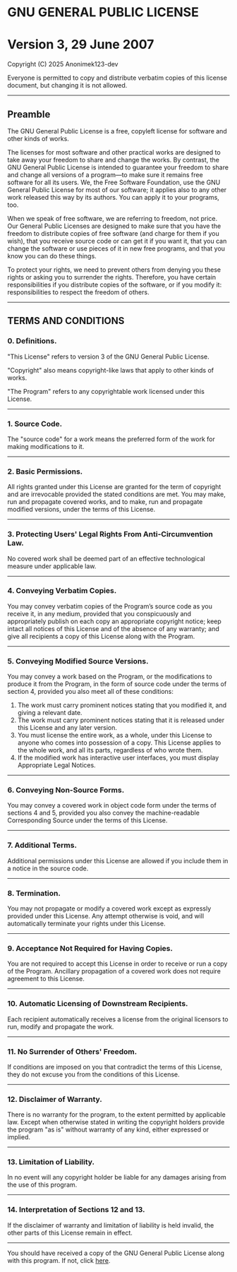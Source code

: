 # GNU GENERAL PUBLIC LICENSE
# Version 3, 29 June 2007

Copyright (C) 2025 Anonimek123-dev

Everyone is permitted to copy and distribute verbatim copies
of this license document, but changing it is not allowed.

---

## Preamble

The GNU General Public License is a free, copyleft license for
software and other kinds of works.

The licenses for most software and other practical works are designed
to take away your freedom to share and change the works. By contrast,
the GNU General Public License is intended to guarantee your freedom
to share and change all versions of a program—to make sure it remains free
software for all its users. We, the Free Software Foundation, use the
GNU General Public License for most of our software; it applies also to
any other work released this way by its authors. You can apply it to
your programs, too.

When we speak of free software, we are referring to freedom, not price.
Our General Public Licenses are designed to make sure that you have
the freedom to distribute copies of free software (and charge for them if you wish),
that you receive source code or can get it if you want it, that you can
change the software or use pieces of it in new free programs, and that
you know you can do these things.

To protect your rights, we need to prevent others from denying you these rights
or asking you to surrender the rights. Therefore, you have certain responsibilities
if you distribute copies of the software, or if you modify it: responsibilities
to respect the freedom of others.

---

## TERMS AND CONDITIONS

### 0. Definitions.

"This License" refers to version 3 of the GNU General Public License.

"Copyright" also means copyright-like laws that apply to other kinds of works.

"The Program" refers to any copyrightable work licensed under this License.

---

### 1. Source Code.

The "source code" for a work means the preferred form of the work for making modifications to it.

---

### 2. Basic Permissions.

All rights granted under this License are granted for the term of copyright
and are irrevocable provided the stated conditions are met. You may make,
run and propagate covered works, and to make, run and propagate
modified versions, under the terms of this License.

---

### 3. Protecting Users' Legal Rights From Anti-Circumvention Law.

No covered work shall be deemed part of an effective technological measure
under applicable law.

---

### 4. Conveying Verbatim Copies.

You may convey verbatim copies of the Program’s source code as you receive it,
in any medium, provided that you conspicuously and appropriately publish
on each copy an appropriate copyright notice; keep intact all notices
of this License and of the absence of any warranty; and give all recipients
a copy of this License along with the Program.

---

### 5. Conveying Modified Source Versions.

You may convey a work based on the Program, or the modifications
to produce it from the Program, in the form of source code under the terms
of section 4, provided you also meet all of these conditions:

1. The work must carry prominent notices stating that you modified it,
   and giving a relevant date.
2. The work must carry prominent notices stating that it is
   released under this License and any later version.
3. You must license the entire work, as a whole, under this License
   to anyone who comes into possession of a copy. This License
   applies to the whole work, and all its parts, regardless of who wrote them.
4. If the modified work has interactive user interfaces, you must
   display Appropriate Legal Notices.

---

### 6. Conveying Non-Source Forms.

You may convey a covered work in object code form under the terms
of sections 4 and 5, provided you also convey the machine-readable Corresponding
Source under the terms of this License.

---

### 7. Additional Terms.

Additional permissions under this License are allowed if you include
them in a notice in the source code.

---

### 8. Termination.

You may not propagate or modify a covered work except as expressly
provided under this License. Any attempt otherwise is void,
and will automatically terminate your rights under this License.

---

### 9. Acceptance Not Required for Having Copies.

You are not required to accept this License in order to receive
or run a copy of the Program. Ancillary propagation of a covered work
does not require agreement to this License.

---

### 10. Automatic Licensing of Downstream Recipients.

Each recipient automatically receives a license from the original licensors
to run, modify and propagate the work.

---

### 11. No Surrender of Others' Freedom.

If conditions are imposed on you that contradict the terms of this License,
they do not excuse you from the conditions of this License.

---

### 12. Disclaimer of Warranty.

There is no warranty for the program, to the extent permitted
by applicable law. Except when otherwise stated in writing the copyright
holders provide the program "as is" without warranty of any kind,
either expressed or implied.

---

### 13. Limitation of Liability.

In no event will any copyright holder be liable
for any damages arising from the use of this program.

---

### 14. Interpretation of Sections 12 and 13.

If the disclaimer of warranty and limitation of liability is held invalid,
the other parts of this License remain in effect.

---

You should have received a copy of the GNU General Public License along with this program.
If not, click [here](https://www.gnu.org/licenses/gpl-3.0.html).
